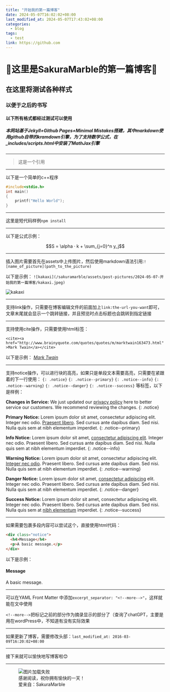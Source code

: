 ```yaml
---
title: "开始我的第一篇博客"
date: 2024-05-07T16:02:02+08:00
last_modified_at: 2024-05-07T17:43:02+08:00
categories:
  - blog
tags:
  - test
link: https://github.com
---
```


# 🥳这里是SakuraMarble的第一篇博客🥳

## 在这里将测试各种样式

### 以便于之后的书写

#### 以下所有格式都经过测试可以使用

##### 本网站基于Jekyll+Github Pages+Minimal Mistakes搭建，其中markdown使用github自带的kramdown引擎，为了支持数学公式，在_includes/scripts.html中安装了MathJax引擎

---
> 这是一个引用

---
以下是一个简单的c++程序

```c++
#include<stdio.h>
int main()
{
    printf("Hello World");
}
```
---

这里是短代码样例`npm install`

---

以下是公式示例：

$$S = \alpha · k + \sum_{j=0}^n y_j$$

---
插入图片需要首先在assets中上传图片，然后使用markdown语法引用:`![name_of_picture](path_to_the_picture)`

以下是示例：
`![kakaxi](/sakuramarble/assets/post-pictures/2024-05-07-开始我的第一篇博客/kakaxi.jpeg)`

![kakaxi](/sakuramarble/assets/post-pictures/2024-05-07-开始我的第一篇博客/kakaxi.jpeg)

---
支持link操作，只需要在博客编辑文件的前面加上`link:the-url-you-want`即可，文章末尾就会显示一个跳转链接，并且预览时点击标题也会跳转到指定链接

---
支持使用cite操作，只需要使用html标签：

`<cite><a href="http://www.brainyquote.com/quotes/quotes/m/marktwain163473.html">Mark Twain</a></cite>`

以下是示例：
<cite><a href="http://www.brainyquote.com/quotes/quotes/m/marktwain163473.html">Mark Twain</a></cite>

---
支持notice操作，可以进行块的高亮，如果只是单段文本需要高亮，只需要在紧跟着的下一行使用：
`{: .notice}` `{: .notice--primary}` `{: .notice--info}`  `{: .notice--warning}`  `{: .notice--danger}` `{: .notice--success}` 等标签，以下是样例：

**Changes in Service:** We just updated our [privacy policy](#) here to better service our customers. We recommend reviewing the changes.
{: .notice}

**Primary Notice:** Lorem ipsum dolor sit amet, consectetur adipiscing elit. Integer nec odio. [Praesent libero](#). Sed cursus ante dapibus diam. Sed nisi. Nulla quis sem at nibh elementum imperdiet.
{: .notice--primary}

**Info Notice:** Lorem ipsum dolor sit amet, [consectetur adipiscing elit](#). Integer nec odio. Praesent libero. Sed cursus ante dapibus diam. Sed nisi. Nulla quis sem at nibh elementum imperdiet.
{: .notice--info}

**Warning Notice:** Lorem ipsum dolor sit amet, consectetur adipiscing elit. [Integer nec odio](#). Praesent libero. Sed cursus ante dapibus diam. Sed nisi. Nulla quis sem at nibh elementum imperdiet.
{: .notice--warning}

**Danger Notice:** Lorem ipsum dolor sit amet, [consectetur adipiscing](#) elit. Integer nec odio. Praesent libero. Sed cursus ante dapibus diam. Sed nisi. Nulla quis sem at nibh elementum imperdiet.
{: .notice--danger}

**Success Notice:** Lorem ipsum dolor sit amet, consectetur adipiscing elit. Integer nec odio. Praesent libero. Sed cursus ante dapibus diam. Sed nisi. Nulla quis sem at [nibh elementum](#) imperdiet.
{: .notice--success}

---
如果需要包裹多段内容可以尝试这个，直接使用html代码：

```html
<div class="notice">
  <h4>Message</h4>
  <p>A basic message.</p>
</div>
```
以下是示例：

<div class="notice">
  <h4>Message</h4>
  <p>A basic message.</p>
</div>

---
可以在YAML Front Matter 中添加`excerpt_separator: "<!--more-->"`，这样就能在文中使用

`<!--more-->`把标记之前的部分作为摘录显示的部分了（查询了chatGPT，主要是用在wordPress中，不知道有没有实际效果

---
如果更新了博客，需要修改头部：`last_modified_at: 2016-03-09T16:20:02+08:00`

---
接下来就可以愉快地写博客啦😊

---
<figure>
  <img src="/sakuramarble/assets/images/thanks.png" alt="图片加载失败">
  <figcaption>
  感谢阅读，祝你拥有愉快的一天！
  <br>
  爱来自：SakuraMarble
  </figcaption>
</figure>

